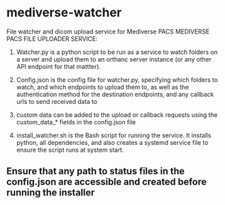 # mediverse-watcher
File watcher and dicom upload service for Mediverse PACS
MEDIVERSE PACS FILE UPLOADER SERVICE:

1. Watcher.py is a python script to be run as a service to watch folders on a server and upload them to an orthanc server instance (or any other API endpoint for that mattter).

2. Config.json is the config file for watcher.py, specifying which folders to watch, and which endpoints to upload them to, as well as the authentication method for the destination endpoints, and any callback urls to send received data to
3. custom data can be added to the upload or callback requests using the custom_data_* fields in the config.json file

4. install_watcher.sh is the Bash script for running the service. It installs python, all dependencies, and also creates a systemd service file to ensure the script runs at system start.

## Ensure that any path to status files in the config.json are accessible and created before running the installer

